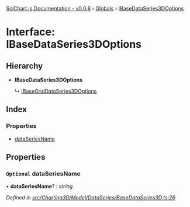 [SciChart.js Documentation - v0.0.6](../README.md) › [Globals](../globals.md) › [IBaseDataSeries3DOptions](ibasedataseries3doptions.md)

# Interface: IBaseDataSeries3DOptions

## Hierarchy

* **IBaseDataSeries3DOptions**

  ↳ [IBaseGridDataSeries3DOptions](ibasegriddataseries3doptions.md)

## Index

### Properties

* [dataSeriesName](ibasedataseries3doptions.md#optional-dataseriesname)

## Properties

### `Optional` dataSeriesName

• **dataSeriesName**? : *string*

*Defined in [src/Charting3D/Model/DataSeries/BaseDataSeries3D.ts:26](https://github.com/ABTSoftware/SciChart.Dev/blob/46671d21ce/Web/src/SciChart/src/Charting3D/Model/DataSeries/BaseDataSeries3D.ts#L26)*
